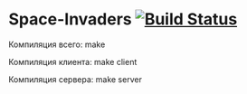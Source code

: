 # Space-Invaders [![Build Status](https://travis-ci.com/AlexanderSenchenko/Space-Invaders.svg?branch=send_info)](https://travis-ci.com/AlexanderSenchenko/Space-Invaders)

Компиляция всего: make

Компиляция клиента: make client

Компиляция сервера: make server